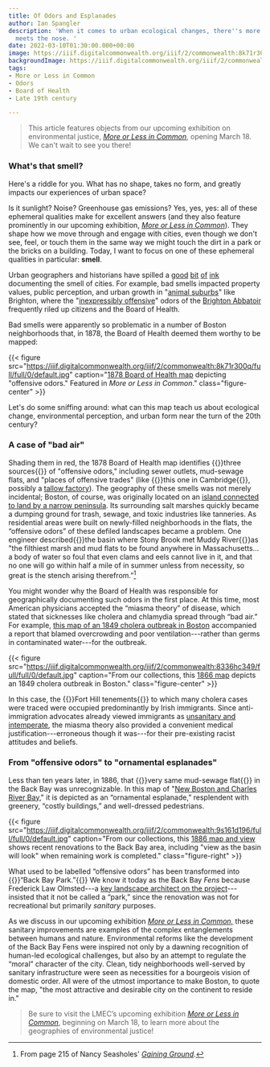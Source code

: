 ```yaml
---
title: Of Odors and Esplanades
author: Ian Spangler
description: 'When it comes to urban ecological changes, there''s more to smell than
  meets the nose. '
date: 2022-03-10T01:30:00.000+00:00
image: https://iiif.digitalcommonwealth.org/iiif/2/commonwealth:8k71r300q/321,2602,3393,1013/full/0/default.jpg
backgroundImage: https://iiif.digitalcommonwealth.org/iiif/2/commonwealth:8k71r300q/321,2602,3393,1013/full/0/default.jpg
tags:
- More or Less in Common
- Odors
- Board of Health
- Late 19th century

---
```

> This article features objects from our upcoming exhibition on environmental justice, *[More or Less in Common](https://www.leventhalmap.org/digital-exhibitions/more-or-less-in-common/)*, opening March 18. We can't wait to see you there!

### What's that smell?

Here's a riddle for you. What has no shape, takes no form, and greatly impacts our experiences of urban space?

Is it sunlight? Noise? Greenhouse gas emissions? Yes, yes, yes: all of these ephemeral qualities make for excellent answers (and they also feature prominently in our upcoming exhibition, *[More or Less in Common](https://www.leventhalmap.org/digital-exhibitions/more-or-less-in-common/)*). They shape how we move through and engage with cities, even though we don't see, feel, or touch them in the same way we might touch the dirt in a park or the bricks on a building. Today, I want to focus on one of these ephemeral qualities in particular: **smell**.

Urban geographers and historians have spilled a [good](https://journals.sagepub.com/doi/pdf/10.1177/0096144214566981) [bit](https://richcampanella.com/wp-content/uploads/2020/02/article_Campanella_Preservation-in-Print_2012_Nov_Streets-PartI-1.pdf) [of](https://richcampanella.com/wp-content/uploads/2020/02/article_Campanella_Preservation-in-Print_2012_Dec_Streets-PartII-1.pdf) [ink](https://www.bloomberg.com/news/articles/2015-03-27/this-19th-century-stench-map-shows-how-smells-reshaped-new-york-city) documenting the smell of cities. For example, bad smells impacted property values, public perception, and urban growth in "[animal suburbs](https://journals.sagepub.com/doi/pdf/10.1177/00961442211018188)" like Brighton, where the "[inexpressibly offensive](https://www.bpl.org/blogs/post/inexpressibly-offensive-the-brighton-abattoir-part-iii/)" odors of the [Brighton Abbatoir](https://atlascope.leventhalmap.org/#view:share$base:000$overlay:39999059010668$zoom:17.09$center:-7920379.4721955415,5215039.743373809$mode:glass$pos:607) frequently riled up citizens and the Board of Health.

Bad smells were apparently so problematic in a number of Boston neighborhoods that, in 1878, the Board of Health deemed them worthy to be mapped:

{{< figure src="https://iiif.digitalcommonwealth.org/iiif/2/commonwealth:8k71r300q/full/full/0/default.jpg" caption="[1878 Board of Health map](https://www.digitalcommonwealth.org/search/commonwealth:w3765q66z) depicting \"offensive odors.\" Featured in *More or Less in Common*." class="figure-center" >}}


Let's do some sniffing around: what can this map teach us about ecological change, environmental perception, and urban form near the turn of the 20th century?

### A case of "bad air"

Shading them in red, the 1878 Board of Health map identifies {{<popup src="https://iiif.digitalcommonwealth.org/iiif/2/commonwealth:8k71r300q/3536,1404,1117,657/full/0/default.jpg" class="popupTooltip" target="blank">}}three sources{{</popup>}} of "offensive odors," including sewer outlets, mud-sewage flats, and "places of offensive trades" (like {{<popup src="https://iiif.digitalcommonwealth.org/iiif/2/commonwealth:8k71r300q/1880,758,372,376/full/0/default.jpg" class="popupTooltip" target="blank">}}this one in Cambridge{{</popup>}}, possibly a [tallow factory](https://atlascope.leventhalmap.org/#view:share$base:000$overlay:39999059015568$zoom:18.27$center:-7913662.11480024,5216445.289371026$mode:glass$pos:242)). The geography of these smells was not merely incidental; Boston, of course, was originally located on an [island connected to land by a narrow peninsula](https://collections.leventhalmap.org/search/commonwealth:3f463198b). Its surrounding salt marshes quickly became a dumping ground for trash, sewage, and toxic industries like tanneries. As residential areas were built on newly-filled neighborhoods in the flats, the “offensive odors” of these defiled landscapes became a problem. One engineer described{{<popup src="https://iiif.digitalcommonwealth.org/iiif/2/commonwealth:8k71r300q/334,1408,963,763/full/0/default.jpg" class="popupTooltip" target="blank">}}the basin where Stony Brook met Muddy River{{</popup>}}as "the filthiest marsh and mud flats to be found anywhere in Massachusetts... a body of water so foul that even clams and eels cannot live in it, and that no one will go within half a mile of in summer unless from necessity, so great is the stench arising therefrom.”[^1]

You might wonder why the Board of Health was responsible for geographically documenting such odors in the first place. At this time, most American physicians accepted the “miasma theory” of disease, which stated that sicknesses like cholera and chlamydia spread through “bad air.” For example, [this map of an 1849 cholera outbreak in Boston](https://collections.leventhalmap.org/search/commonwealth:8336hc331) accompanied a report that blamed overcrowding and poor ventilation---rather than germs in contaminated water---for the outbreak.

{{< figure src="https://iiif.digitalcommonwealth.org/iiif/2/commonwealth:8336hc349/full/full/0/default.jpg" caption="From our collections, this [1866 map](https://collections.leventhalmap.org/search/commonwealth:8336hc331) depicts an 1849 cholera outbreak in Boston." class="figure-center" >}}

In this case, the {{<popup src="https://iiif.digitalcommonwealth.org/iiif/2/commonwealth:8336hc349/2555,3407,1269,1286/full/0/default.jpg" class="popupTooltip" target="blank">}}Fort Hill tenements{{</popup>}} to which many cholera cases were traced were occupied predominantly by Irish immigrants. Since anti-immigration advocates already viewed immigrants as [unsanitary and intemperate](http://projects.leadr.msu.edu/civilwarera/items/show/63), the miasma theory also provided a convenient medical justification---erroneous though it was---for their pre-existing racist attitudes and beliefs.

### From "offensive odors" to "ornamental esplanades"

Less than ten years later, in 1886, that {{<popup src="https://iiif.digitalcommonwealth.org/iiif/2/commonwealth:8k71r300q/334,1408,963,763/full/0/default.jpg" class="popupTooltip" target="blank">}}very same mud-sewage flat{{</popup>}} in the Back Bay was unrecognizable. In this map of "[New Boston and Charles River Bay,](https://collections.leventhalmap.org/search/commonwealth:9s161d18x)" it is depicted as an “ornamental esplanade,” resplendent with greenery, “costly buildings,” and well-dressed pedestrians.

{{< figure src="https://iiif.digitalcommonwealth.org/iiif/2/commonwealth:9s161d196/full/full/0/default.jpg" caption="From our collections, this [1886 map and view](https://collections.leventhalmap.org/search/commonwealth:9s161d18x) shows recent renovations to the Back Bay area, including \"view as the basin will look\" when remaining work is completed." class="figure-right" >}}

What used to be labelled “offensive odors” has been transformed into {{<popup src="https://iiif.digitalcommonwealth.org/iiif/2/commonwealth:9s161d196/1514,1156,1396,1044/full/0/default.jpg" class="popupTooltip" target="blank">}}“Back Bay Park.”{{</popup>}} We know it today as the Back Bay *Fens* because Frederick Law Olmsted---a [key landscape architect on the project](https://www.tclf.org/landscapes/back-bay-fens)---insisted that it not be called a “park,” since the renovation was not for recreational but primarily *sanitary* purposes.

As we discuss in our upcoming exhibition *[More or Less in Common,](https://www.leventhalmap.org/digital-exhibitions/more-or-less-in-common/)* these sanitary improvements are examples of the complex entanglements between humans and nature. Environmental reforms like the development of the Back Bay Fens were inspired not only by a dawning recognition of human-led ecological challenges, but also by an attempt to regulate the “moral” character of the city. Clean, tidy neighborhoods well-served by sanitary infrastructure were seen as necessities for a bourgeois vision of domestic order. All were of the utmost importance to make Boston, to quote the map, "the most attractive and desirable city on the continent to reside in."

>Be sure to visit the LMEC’s upcoming exhibition *[More or Less in Common](https://www.leventhalmap.org/digital-exhibitions/more-or-less-in-common/)*, beginning on March 18, to learn more about the geographies of environmental justice!

[^1]: From page 215 of Nancy Seasholes' *[Gaining Ground](https://bpl.bibliocommons.com/v2/record/S75C8056637)*.